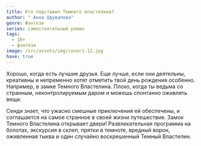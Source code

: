 ```yaml
---
title: Кто подставил Темного властелина?
author: " Анна Одувалова"
genre: Фэнтези
series: самостоятельный роман
tags:
  - 16+
  - фэнтези
image: /src/assets/img/cover1-12.jpg
have: true
---
```

Хорошо, когда есть лучшие друзья. Еще лучше, если они деятельны, креативны и непременно хотят отметить твой день рождения особенно. Например, в замке Темного Властелина. Плохо, когда ты ведьма со странным, неконтролируемым даром и можешь спонтанно оживлять вещи.

Сенди знает, что ужасно смешные приключения ей обеспечены, и соглашается на самое странное в своей жизни путешествие. Замок Темного Властелина открывает двери! Развлекательная программа на болотах, экскурсия в склеп, прятки в темноте, вредный ворон, оживленная тыква и один случайно воскрешенный Темный Властелин.
